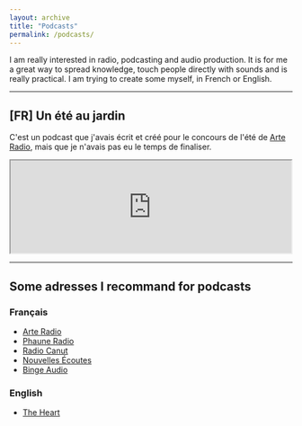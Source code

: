```yaml
---
layout: archive
title: "Podcasts"
permalink: /podcasts/
---
```


I am really interested in radio, podcasting and audio production. It is for me a great way to spread knowledge, touch people directly with sounds and is really practical. I am trying to create some myself, in French or English. 

***

## [FR] Un été au jardin

C'est un podcast que j'avais écrit et créé pour le concours de l'été de [Arte Radio](https://www.arteradio.com/), mais que je n'avais pas eu le temps de finaliser.

<iframe width='500px' height='165px' src="https://audioblog.arteradio.com/embed/132017"></iframe>

***

## Some adresses I recommand for podcasts

### Français

- [Arte Radio](https://www.arteradio.com/)
- [Phaune Radio](https://phauneradio.com/)
- [Radio Canut](https://radiocanut.org/)
- [Nouvelles Écoutes](http://www.nouvellesecoutes.fr/)
- [Binge Audio](https://www.binge.audio/)

### English
- [The Heart](https://www.theheartradio.org/)
